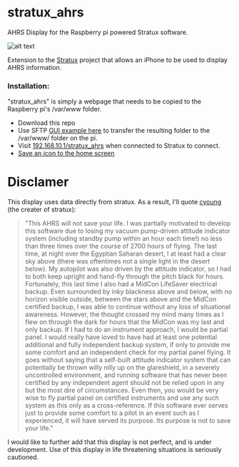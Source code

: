 # stratux_ahrs
AHRS Display for the Raspberry pi powered Stratux software.

![alt text](https://raw.githubusercontent.com/knicholson32/stratux_ahrs/master/images/icons/icon.png "AHRS Logo")


Extension to the [Stratux](https://github.com/cyoung/stratux) project that allows an iPhone to be used to display AHRS information.

### Installation:
"stratux_ahrs" is simply a webpage that needs to be copied to the Raspberry pi's /var/www folder.
- Download this repo
- Use SFTP [GUI example here](https://barnesian.com/how-to-transfer-files-to-the-raspberry-pi-using-sftp/) to transfer the resulting folder to the /var/www/ folder on the pi.
- Visit [192.168.10.1/stratux_ahrs](192.168.10.1/stratux_ahrs) when connected to Stratux to connect.
- [Save an icon to the home screen](http://www.knowyourmobile.com/apple/iphone-4/15554/user-guide-how-save-websites-desktop-icons-your-iphone-4s)

# Disclamer
This display uses data directly from stratux. As a result, I'll quote [cyoung](https://github.com/cyoung/stratux/wiki/All-About-AHRS) (the creater of stratux):

>"This AHRS will not save your life.
>I was partially motivated to develop this software due to losing my vacuum pump-driven attitude indicator system (including standby pump within an hour each time!) no less than three times over the course of 2700 hours of flying. The last time, at night over the Egyptian Saharan desert, I at least had a clear sky above (there was oftentimes not a single light in the desert below). My autopilot was also driven by the attitude indicator, so I had to both keep upright and hand-fly through the pitch black for hours.
>Fortunately, this last time I also had a MidCon LifeSaver electrical backup. Even surrounded by inky blackness above and below, with no horizon visible outside, between the stars above and the MidCon certified backup, I was able to continue without any loss of situational awareness. However, the thought crossed my mind many times as I flew on through the dark for hours that the MidCon was my last and only backup. If I had to do an instrument approach, I would be partial panel. I would really have loved to have had at least one potential additional and fully independent backup system, if only to provide me some comfort and an independent check for my partial panel flying.
>It goes without saying that a self-built attitude indicator system that can potentially be thrown willy nilly up on the glareshield, in a severely uncontrolled environment, and running software that has never been certified by any independent agent should not be relied upon in any but the most dire of circumstances. Even then, you would be very wise to fly partial panel on certified instruments and use any such system as this only as a cross-reference.
>If this software ever serves just to provide some comfort to a pilot in an event such as I experienced, it will have served its purpose. Its purpose is not to save your life."

I would like to further add that this display is not perfect, and is under development. Use of this display in life threatening situations is seriously cautioned.
